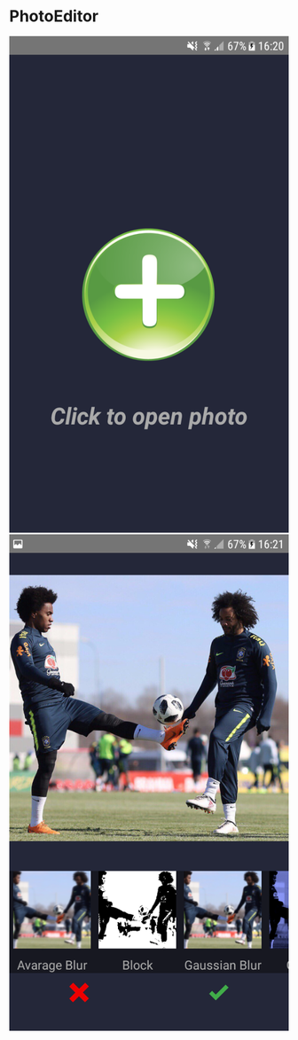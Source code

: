 # PhotoEditor
![](images/Screenshot_20180327-162028.png)
![](images/Screenshot_20180327-162124.png)
